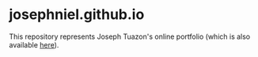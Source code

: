 # josephniel.github.io

This repository represents Joseph Tuazon's online portfolio (which is also available [here](www.agila.upm.edu.ph)).
